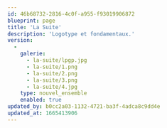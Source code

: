 ```yaml
---
id: 46b68732-2816-4c0f-a955-f93019906872
blueprint: page
title: 'La Suite'
description: 'Logotype et fondamentaux.'
version:
  -
    galerie:
      - la-suite/lpgp.jpg
      - la-suite/1.png
      - la-suite/2.png
      - la-suite/3.png
      - la-suite/4.jpg
    type: nouvel_ensemble
    enabled: true
updated_by: b0cc2a03-1132-4721-ba3f-4adca8c9dd4e
updated_at: 1665413906
---
```

